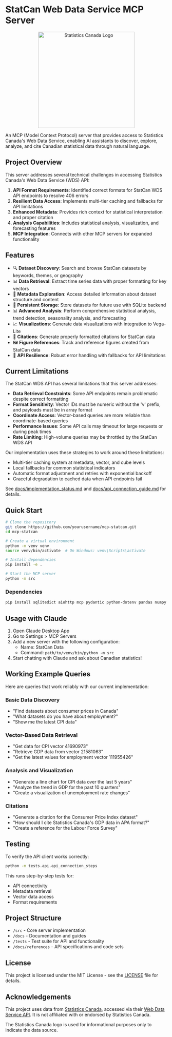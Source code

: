 # StatCan Web Data Service MCP Server

<div align="center">
  <img src="https://upload.wikimedia.org/wikipedia/commons/1/12/Statistics_Canada_logo.svg" alt="Statistics Canada Logo" width="300"/>
</div>

An MCP (Model Context Protocol) server that provides access to Statistics Canada's Web Data Service, enabling AI assistants to discover, explore, analyze, and cite Canadian statistical data through natural language.

## Project Overview

This server addresses several technical challenges in accessing Statistics Canada's Web Data Service (WDS) API:

1. **API Format Requirements**: Identified correct formats for StatCan WDS API endpoints to resolve 406 errors
2. **Resilient Data Access**: Implements multi-tier caching and fallbacks for API limitations
3. **Enhanced Metadata**: Provides rich context for statistical interpretation and proper citation
4. **Analysis Capabilities**: Includes statistical analysis, visualization, and forecasting features
5. **MCP Integration**: Connects with other MCP servers for expanded functionality

## Features

- 🔍 **Dataset Discovery**: Search and browse StatCan datasets by keywords, themes, or geography
- 📊 **Data Retrieval**: Extract time series data with proper formatting for key vectors
- 📝 **Metadata Exploration**: Access detailed information about dataset structure and content
- 💾 **Persistent Storage**: Store datasets for future use with SQLite backend
- 📊 **Advanced Analysis**: Perform comprehensive statistical analysis, trend detection, seasonality analysis, and forecasting
- 📈 **Visualizations**: Generate data visualizations with integration to Vega-Lite
- 📑 **Citations**: Generate properly formatted citations for StatCan data
- 🖼️ **Figure References**: Track and reference figures created from StatCan data
- 🔄 **API Resilience**: Robust error handling with fallbacks for API limitations

## Current Limitations

The StatCan WDS API has several limitations that this server addresses:

- **Data Retrieval Constraints**: Some API endpoints remain problematic despite correct formatting
- **Format Sensitivity**: Vector IDs must be numeric without the 'v' prefix, and payloads must be in array format
- **Coordinate Access**: Vector-based queries are more reliable than coordinate-based queries
- **Performance Issues**: Some API calls may timeout for large requests or during peak times
- **Rate Limiting**: High-volume queries may be throttled by the StatCan WDS API

Our implementation uses these strategies to work around these limitations:
- Multi-tier caching system at metadata, vector, and cube levels
- Local fallbacks for common statistical indicators
- Automatic format adjustment and retries with exponential backoff
- Graceful degradation to cached data when API endpoints fail

See [docs/implementation_status.md](docs/implementation_status.md) and [docs/api_connection_guide.md](docs/api_connection_guide.md) for details.

## Quick Start

```bash
# Clone the repository
git clone https://github.com/yourusername/mcp-statcan.git
cd mcp-statcan

# Create a virtual environment
python -m venv venv
source venv/bin/activate  # On Windows: venv\Scripts\activate

# Install dependencies
pip install -e .

# Start the MCP server
python -m src
```

### Dependencies

```bash
pip install sqlitedict aiohttp mcp pydantic python-dotenv pandas numpy
```

## Usage with Claude

1. Open Claude Desktop App
2. Go to Settings > MCP Servers
3. Add a new server with the following configuration:
   - Name: StatCan Data
   - Command: `path/to/venv/bin/python -m src`
4. Start chatting with Claude and ask about Canadian statistics!

## Working Example Queries

Here are queries that work reliably with our current implementation:

### Basic Data Discovery
- "Find datasets about consumer prices in Canada"
- "What datasets do you have about employment?"
- "Show me the latest CPI data"

### Vector-Based Data Retrieval
- "Get data for CPI vector 41690973"
- "Retrieve GDP data from vector 21581063"
- "Get the latest values for employment vector 111955426"

### Analysis and Visualization
- "Generate a line chart for CPI data over the last 5 years"
- "Analyze the trend in GDP for the past 10 quarters"
- "Create a visualization of unemployment rate changes"

### Citations
- "Generate a citation for the Consumer Price Index dataset"
- "How should I cite Statistics Canada's GDP data in APA format?"
- "Create a reference for the Labour Force Survey"

## Testing

To verify the API client works correctly:

```bash
python -m tests.api.api_connection_steps
```

This runs step-by-step tests for:
- API connectivity
- Metadata retrieval
- Vector data access
- Format requirements

## Project Structure

- `/src` - Core server implementation
- `/docs` - Documentation and guides
- `/tests` - Test suite for API and functionality
- `/docs/references` - API specifications and code sets

## License

This project is licensed under the MIT License - see the [LICENSE](LICENSE) file for details.

## Acknowledgements

This project uses data from [Statistics Canada](https://www.statcan.gc.ca/), accessed via their [Web Data Service API](https://www.statcan.gc.ca/en/developers/wds/user-guide). It is not affiliated with or endorsed by Statistics Canada.

The Statistics Canada logo is used for informational purposes only to indicate the data source.